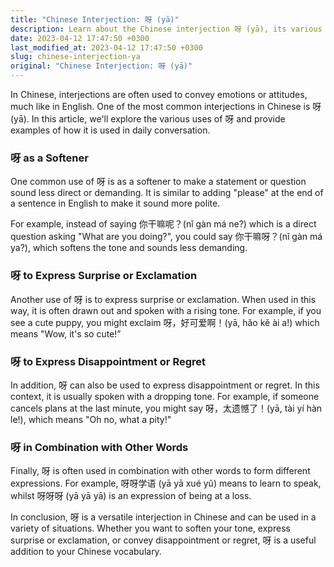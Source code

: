 ```yaml
---
title: "Chinese Interjection: 呀 (yā)"
description: Learn about the Chinese interjection 呀 (yā), its various uses, and examples of how it is used in daily conversation.
date: 2023-04-12 17:47:50 +0300
last_modified_at: 2023-04-12 17:47:50 +0300
slug: chinese-interjection-ya
original: "Chinese Interjection: 呀 (yā)"
---
```

In Chinese, interjections are often used to convey emotions or attitudes, much like in English. One of the most common interjections in Chinese is 呀 (yā). In this article, we'll explore the various uses of 呀 and provide examples of how it is used in daily conversation.

### 呀 as a Softener

One common use of 呀 is as a softener to make a statement or question sound less direct or demanding. It is similar to adding "please" at the end of a sentence in English to make it sound more polite.

For example, instead of saying 你干嘛呢？(nǐ gàn má ne?) which is a direct question asking "What are you doing?", you could say 你干嘛呀？(nǐ gàn má ya?), which softens the tone and sounds less demanding.

### 呀 to Express Surprise or Exclamation

Another use of 呀 is to express surprise or exclamation. When used in this way, it is often drawn out and spoken with a rising tone. For example, if you see a cute puppy, you might exclaim 呀，好可爱啊！(yā, hǎo kě ài a!) which means "Wow, it's so cute!”

### 呀 to Express Disappointment or Regret

In addition, 呀 can also be used to express disappointment or regret. In this context, it is usually spoken with a dropping tone. For example, if someone cancels plans at the last minute, you might say 呀，太遗憾了！(yā, tài yí hàn le!), which means "Oh no, what a pity!"

### 呀 in Combination with Other Words

Finally, 呀 is often used in combination with other words to form different expressions. For example, 呀呀学语 (yā yā xué yǔ) means to learn to speak, whilst 呀呀呀 (yā yā yā) is an expression of being at a loss.

In conclusion, 呀 is a versatile interjection in Chinese and can be used in a variety of situations. Whether you want to soften your tone, express surprise or exclamation, or convey disappointment or regret, 呀 is a useful addition to your Chinese vocabulary.